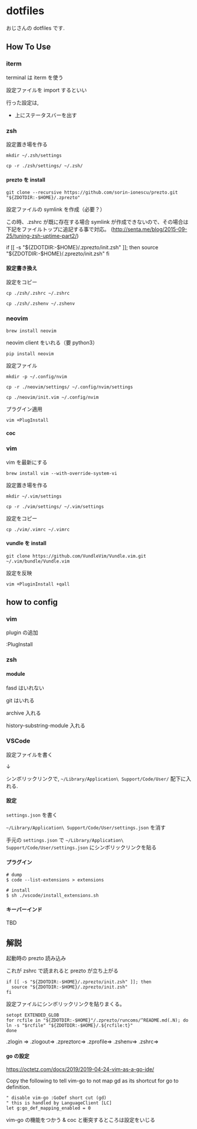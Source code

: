 # dotfiles

おじさんの dotfiles です.

## How To Use

### iterm

terminal は iterm を使う

設定ファイルを import するといい

行った設定は,

- 上にステータスバーを出す

### zsh

設定置き場を作る

```
mkdir ~/.zsh/settings

cp -r ./zsh/settings/ ~/.zsh/
```

#### prezto を install

```
git clone --recursive https://github.com/sorin-ionescu/prezto.git "${ZDOTDIR:-$HOME}/.zprezto"
```

設定ファイルの symlink を作成（必要？）

この時、.zshrc が既に存在する場合 symlink が作成できないので、その場合は下記をファイルトップに追記する事で対応。
(http://senta.me/blog/2015-09-25/tuning-zsh-uptime-part2/)

if [[ -s "${ZDOTDIR:-$HOME}/.zprezto/init.zsh" ]]; then
source "${ZDOTDIR:-$HOME}/.zprezto/init.zsh"
fi

#### 設定書き換え

設定をコピー

```
cp ./zsh/.zshrc ~/.zshrc

cp ./zsh/.zshenv ~/.zshenv
```

### neovim

```
brew install neovim
```

neovim client をいれる（要 python3）

```
pip install neovim
```

設定ファイル

```
mkdir -p ~/.config/nvim

cp -r ./neovim/settings/ ~/.config/nvim/settings

cp ./neovim/init.vim ~/.config/nvim
```

プラグイン適用

```
vim +PlugInstall
```

#### coc

### vim

vim を最新にする

```
brew install vim --with-override-system-vi
```

設定置き場を作る

```
mkdir ~/.vim/settings

cp -r ./vim/settings/ ~/.vim/settings
```

設定をコピー

```
cp ./vim/.vimrc ~/.vimrc
```

#### vundle を install

```
git clone https://github.com/VundleVim/Vundle.vim.git ~/.vim/bundle/Vundle.vim
```

設定を反映

```
vim +PluginInstall +qall
```

## how to config

### vim

plugin の追加

:PlugInstall

### zsh

#### module

fasd はいれない

git はいれる

archive 入れる

history-substring-module 入れる

### VSCode

設定ファイルを書く

↓

シンボリックリンクで, `~/Library/Application\ Support/Code/User/` 配下に入れる.

#### 設定

`settings.json` を書く

`~/Library/Application\ Support/Code/User/settings.json` を消す

手元の `settings.json` で `~/Library/Application\ Support/Code/User/settings.json` にシンボリックリンクを貼る

#### プラグイン

```
# dump
$ code --list-extensions > extensions

# install
$ sh ./vscode/install_extensions.sh
```

#### キーバーインド

TBD

## 解説

起動時の prezto 読み込み

これが zshrc で読まれると prezto が立ち上がる

```
if [[ -s "${ZDOTDIR:-$HOME}/.zprezto/init.zsh" ]]; then
  source "${ZDOTDIR:-$HOME}/.zprezto/init.zsh"
fi
```

設定ファイルにシンボリックリンクを貼りまくる。

```
setopt EXTENDED_GLOB
for rcfile in "${ZDOTDIR:-$HOME}"/.zprezto/runcoms/^README.md(.N); do
ln -s "$rcfile" "${ZDOTDIR:-$HOME}/.${rcfile:t}"
done
```

.zlogin =>
.zlogout=>
.zpreztorc=>
.zprofile=>
.zshenv=>
.zshrc=>

#### go の設定

https://octetz.com/docs/2019/2019-04-24-vim-as-a-go-ide/

Copy the following to tell vim-go to not map gd as its shortcut for go to definition.

```
" disable vim-go :GoDef short cut (gd)
" this is handled by LanguageClient [LC]
let g:go_def_mapping_enabled = 0
```

vim-go の機能をつかう & coc と衝突するところは設定をいじる
